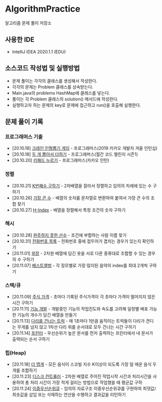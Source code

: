 # AlgorithmPractice
알고리즘 문제 풀이 저장소

## 사용한 IDE
- IntelliJ IDEA 2020.1.1 (EDU)

## 소스코드 작성법 및 실행방법
- 문제 풀이는 각각의 클래스를 생성해서 작성한다.
- 각각의 문제는 Problem 클래스를 상속받는다. 
- Main.java의 problems HashMap에 클래스를 넣는다.
- 풀이는 각 Problem 클래스의 solution() 메서드에 작성한다. 
- 실행하고자 하는 문제의 key로 문제에 접근하고 run()을 호출해 실행한다.

## 문제 풀이 기록
### 프로그래머스 기출
- [20.10.18] [크레인 인형뽑기 게임](https://github.com/WoogearKwon/AlgorithmPractice/blob/master/src/problems/kakao/KakaoCranePick.java) - 프로그래머스(2019 카카오 개발자 겨울 인턴십)
- [20.10.18] [두 개 뽑아서 더하기](https://github.com/WoogearKwon/AlgorithmPractice/blob/master/src/problems/code_challenge/PickAndPlus.java) - 프로그래머스(월간 코드 챌린지 시즌1)
- [20.10.20] [키패드 누르기](https://github.com/WoogearKwon/AlgorithmPractice/blob/master/src/problems/kakao/KeypadClick.java) - 프로그래머스(카카오 인턴)

### 정렬
- [20.10.21] [K번째수 구하기](https://github.com/WoogearKwon/AlgorithmPractice/blob/master/src/problems/sort/NumberInK.java) - 2차배열을 잘라서 정렬하고 임의의 차례에 있는 수 구하기
- [20.10.26] [가장 큰 수](https://github.com/WoogearKwon/AlgorithmPractice/blob/master/src/problems/sort/BiggestNumber.java) - 배열의 숫자를 문자열로 변환하여 붙여서 가장 큰 수의 조합 찾기
- [20.10.27] [H-Index](https://github.com/WoogearKwon/AlgorithmPractice/blob/master/src/problems/sort/HIndex.java) - 배열을 정렬해서 특정 조건의 숫자 구하기

### 해시
- [20.10.28] [완주하지 못한 선수](https://github.com/WoogearKwon/AlgorithmPractice/blob/master/src/problems/hash/Marathon.java) - 조건에 부합하는 사람 이름 찾기
- [20.10.31] [전화번호 목록](https://github.com/WoogearKwon/AlgorithmPractice/blob/master/src/problems/hash/PhoneNumbers.java) - 전화번호 중에 접두어가 겹치는 경우가 있는지 확인하기
- [20.11.01] [위장](https://github.com/WoogearKwon/AlgorithmPractice/blob/master/src/problems/hash/Camouflage.java) - 2차원 배열에 담긴 옷을 서로 다른 종류대로 조합할 수 있는 경우의 수 구하기
- [20.11.07] [베스트앨범](https://github.com/WoogearKwon/AlgorithmPractice/blob/master/src/problems/hash/BestAlbum.java) - 각 장르별로 가장 많이된 음악의 index를 최대 2개씩 구하기

### 스택/큐
- [20.11.09] [주식 가격](https://github.com/WoogearKwon/AlgorithmPractice/blob/master/src/problems/stack_queue/StockPrice.java) - 초마다 기록된 주식가격이 각 초마다 가격이 떨어지지 않은 시간 구하기
- [20.11.11] [기능 개발](https://github.com/WoogearKwon/AlgorithmPractice/blob/master/src/problems/stack_queue/DevelopingFunction.java) - 개발중인 기능의 작업진도와 속도를 고려해 일정별 배포 가능한 기능의 개수가 담긴 배열을 만들기
- [20.11.13] [다리를 건너는 트럭](https://github.com/WoogearKwon/AlgorithmPractice/blob/master/src/problems/stack_queue/PassingTrucks.java) - 매 1초마다 1만큼 움직이는 트럭들이 다리가 견디는 무게를 넘지 않고 1차선 다리 위를 순서대로 모두 건너는 시간 구하기
- [20.11.14] [프린터](https://github.com/WoogearKwon/AlgorithmPractice/blob/master/src/problems/stack_queue/Printer.java) - 우선순위가 높은 문서를 먼저 출력하는 프린터에서 내 문서가 출력되는 순서 구하기

### 힙(Heap)
- [20.11.18] [더 맵게](https://github.com/WoogearKwon/AlgorithmPractice/blob/master/src/problems/heap/MoreSpicy.java) - 모든 음식이 스코빌 지수 K이상이 되도록 가장 덜 매운 음식 두 개를 조합하기
- [20.11.23] [디스크 컨트롤러](https://github.com/WoogearKwon/AlgorithmPractice/blob/master/src/problems/heap/DiskController.java) - 2차원 배열로 주어진 작업시작 시간과 처리시간을 사용하여 총 처리 시간이 가장 적게 걸리는 방법으로 작업했을 때 평균값 구하
- [20.11.24] [이중우선순위큐](https://github.com/WoogearKwon/AlgorithmPractice/blob/master/src/problems/heap/DoublePriorityQueue.java) - 임의의 자료구조 이중우선순위큐를 구현하여 최댓값/최솟값을 삽입 또는 삭제하는 연산을 수행하고 결과값을 리턴하기